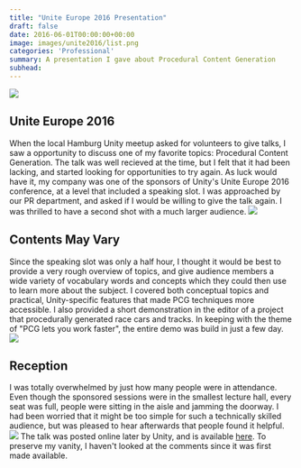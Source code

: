 ```yaml
---
title: "Unite Europe 2016 Presentation"
draft: false
date: 2016-06-01T00:00:00+00:00
image: images/unite2016/list.png
categories: 'Professional'
summary: A presentation I gave about Procedural Content Generation
subhead: 
---
```

![](../../images/unite2016/talk.jpg)
## Unite Europe 2016
When the local Hamburg Unity meetup asked for volunteers to give talks, I saw a opportunity to discuss one of my favorite topics: Procedural Content Generation. The talk was well recieved at the time, but I felt that it had been lacking, and started looking for opportunities to try again. As luck would have it, my company was one of the sponsors of Unity's Unite Europe 2016 conference, at a level that included a speaking slot. I was approached by our PR department, and asked if I would be willing to give the talk again. I was thrilled to have a second shot with a much larger audience.
![](../../images/unite2016/chunks.png)
## Contents May Vary
Since the speaking slot was only a half hour, I thought it would be best to provide a very rough overview of topics, and give audience members a wide variety of vocabulary words and concepts which they could then use to learn more about the subject. I covered both conceptual topics and practical, Unity-specific features that made PCG techniques more accessible. I also provided a short demonstration in the editor of a project that procedurally generated race cars and tracks. In keeping with the theme of "PCG lets you work faster", the entire demo was build in just a few day.
![](../../images/unite2016/audience.jpg)
## Reception
I was totally overwhelmed by just how many people were in attendance. Even though the sponsored sessions were in the smallest lecture hall, every seat was full, people were sitting in the aisle and jamming the doorway. I had been worried that it might be too simple for such a technically skilled audience, but was pleased to hear afterwards that people found it helpful.
![](../../images/unite2016/meshes.png)
The talk was posted online later by Unity, and is available [here](https://www.youtube.com/watch?v=F2TfRaZ6COQ). To preserve my vanity, I haven't looked at the comments since it was first made available.